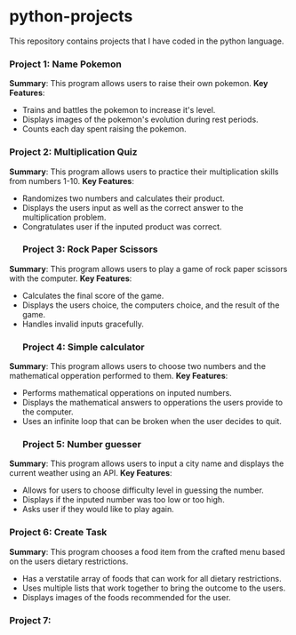 # python-projects
This repository contains projects that I have coded in the python language. 
### Project 1: Name Pokemon 
**Summary**: This program allows users to raise their own pokemon.
**Key Features**: 
- Trains and battles the pokemon to increase it's level.
- Displays images of the pokemon's evolution during rest periods. 
- Counts each day spent raising the pokemon.
### Project 2: Multiplication Quiz
**Summary**: This program allows users to practice their multiplication skills from numbers 1-10. 
**Key Features**: 
- Randomizes two numbers and calculates their product.
- Displays the users input as well as the correct answer to the multiplication problem. 
- Congratulates user if the inputed product was correct.
  ### Project 3: Rock Paper Scissors
**Summary**: This program allows users to play a game of rock paper scissors with the computer. 
**Key Features**: 
- Calculates the final score of the game.
- Displays the users choice, the computers choice, and the result of the game. 
- Handles invalid inputs gracefully.
  ### Project 4: Simple calculator
**Summary**: This program allows users to choose two numbers and the mathematical opperation performed to them. 
**Key Features**: 
- Performs mathematical opperations on inputed numbers.
- Displays the mathematical answers to opperations the users provide to the computer. 
- Uses an infinite loop that can be broken when the user decides to quit.
  ### Project 5: Number guesser
**Summary**: This program allows users to input a city name and displays the current weather using an API. 
**Key Features**:
- Allows for users to choose difficulty level in guessing the number. 
- Displays if the inputed number was too low or too high. 
- Asks user if they would like to play again. 
### Project 6: Create Task
**Summary**: This program chooses a food item from the crafted menu based on the users dietary restrictions.
- Has a verstatile array of foods that can work for all dietary restrictions.
- Uses multiple lists that work together to bring the outcome to the users.
- Displays images of the foods recommended for the user.
### Project 7: 
